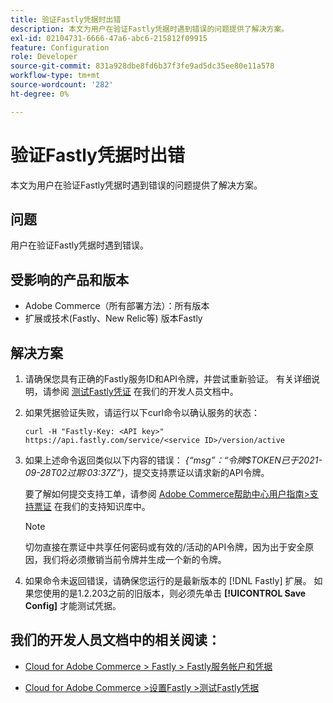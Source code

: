 ```yaml
---
title: 验证Fastly凭据时出错
description: 本文为用户在验证Fastly凭据时遇到错误的问题提供了解决方案。
exl-id: 02104731-6666-47a6-abc6-215812f09915
feature: Configuration
role: Developer
source-git-commit: 831a928dbe8fd6b37f3fe9ad5dc35ee80e11a578
workflow-type: tm+mt
source-wordcount: '282'
ht-degree: 0%

---
```


# 验证Fastly凭据时出错

本文为用户在验证Fastly凭据时遇到错误的问题提供了解决方案。

## 问题

用户在验证Fastly凭据时遇到错误。

## 受影响的产品和版本

* Adobe Commerce（所有部署方法）：所有版本
* 扩展或技术(Fastly、New Relic等) 版本Fastly

## 解决方案

1. 请确保您具有正确的Fastly服务ID和API令牌，并尝试重新验证。 有关详细说明，请参阅 [测试Fastly凭证](https://devdocs.magento.com/cloud/cdn/configure-fastly.html#test-the-fastly-credentials) 在我们的开发人员文档中。
1. 如果凭据验证失败，请运行以下curl命令以确认服务的状态：

   ```curl
   curl -H "Fastly-Key: <API key>" https://api.fastly.com/service/<service ID>/version/active
   ```

1. 如果上述命令返回类似以下内容的错误： *{“msg”：“令牌$TOKEN已于2021-09-28T02过期:03:37Z”}*，提交支持票证以请求新的API令牌。

   要了解如何提交支持工单，请参阅 [Adobe Commerce帮助中心用户指南>支持票证](/help/help-center-guide/help-center/magento-help-center-user-guide.md#support-tickets) 在我们的支持知识库中。

   >[!NOTE]
   >
   >切勿直接在票证中共享任何密码或有效的/活动的API令牌，因为出于安全原因，我们将必须撤销当前令牌并生成一个新的令牌。

1. 如果命令未返回错误，请确保您运行的是最新版本的 [!DNL Fastly] 扩展。 如果您使用的是1.2.203之前的旧版本，则必须先单击 **[!UICONTROL Save Config]** 才能测试凭据。

## 我们的开发人员文档中的相关阅读：

* [Cloud for Adobe Commerce > Fastly > Fastly服务帐户和凭据](https://devdocs.magento.com/cloud/cdn/cloud-fastly.html#fastly-service-account-and-credentials)

* [Cloud for Adobe Commerce >设置Fastly >测试Fastly凭据](https://devdocs.magento.com/cloud/cdn/configure-fastly.html#test-the-fastly-credentials)
